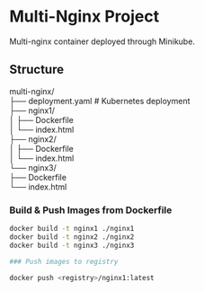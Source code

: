 # Multi-Nginx Project

Multi-nginx container deployed through Minikube.

## Structure

multi-nginx/<br>
├── deployment.yaml # Kubernetes deployment<br>
├── nginx1/<br>
│ ├── Dockerfile<br>
│ └── index.html<br>
├── nginx2/<br>
│ ├── Dockerfile<br>
│ └── index.html<br>
└── nginx3/<br>
├── Dockerfile<br>
└── index.html<br>

### Build & Push Images from Dockerfile
```bash
docker build -t nginx1 ./nginx1
docker build -t nginx2 ./nginx2
docker build -t nginx3 ./nginx3

### Push images to registry

docker push <registry>/nginx1:latest
